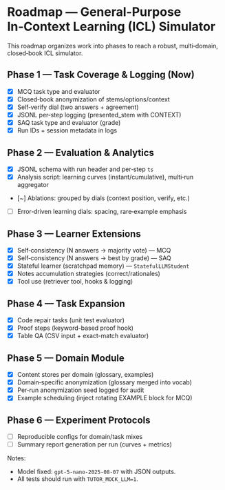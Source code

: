 # Roadmap — General-Purpose In‑Context Learning (ICL) Simulator

This roadmap organizes work into phases to reach a robust, multi‑domain, closed‑book ICL simulator.

## Phase 1 — Task Coverage & Logging (Now)
- [x] MCQ task type and evaluator
- [x] Closed‑book anonymization of stems/options/context
- [x] Self‑verify dial (two answers + agreement)
- [x] JSONL per‑step logging (presented_stem with CONTEXT)
- [x] SAQ task type and evaluator (grade)
- [x] Run IDs + session metadata in logs

## Phase 2 — Evaluation & Analytics
- [x] JSONL schema with run header and per‑step `ts`
- [x] Analysis script: learning curves (instant/cumulative), multi‑run aggregator
- [~] Ablations: grouped by dials (context position, verify, etc.)
- [ ] Error‑driven learning dials: spacing, rare‑example emphasis

## Phase 3 — Learner Extensions
- [x] Self‑consistency (N answers → majority vote) — MCQ
- [x] Self‑consistency (N answers → best by grade) — SAQ
- [x] Stateful learner (scratchpad memory) — `StatefulLLMStudent`
- [x] Notes accumulation strategies (correct/rationales)
- [x] Tool use (retriever tool, hooks & logging)

## Phase 4 — Task Expansion
- [x] Code repair tasks (unit test evaluator)
- [x] Proof steps (keyword-based proof hook)
- [x] Table QA (CSV input + exact-match evaluator)

## Phase 5 — Domain Module
- [x] Content stores per domain (glossary, examples)
- [x] Domain‑specific anonymization (glossary merged into vocab)
- [x] Per‑run anonymization seed logged for audit
- [x] Example scheduling (inject rotating EXAMPLE block for MCQ)

## Phase 6 — Experiment Protocols
- [ ] Reproducible configs for domain/task mixes
- [ ] Summary report generation per run (curves + metrics)

Notes:
- Model fixed: `gpt-5-nano-2025-08-07` with JSON outputs.
- All tests should run with `TUTOR_MOCK_LLM=1`.
